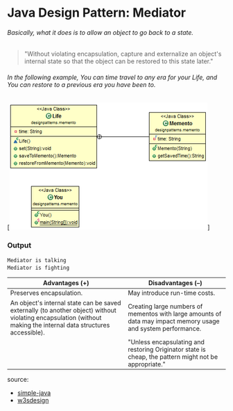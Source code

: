 # Java Design Pattern: Mediator

###### Basically, what it does is to allow an object to go back to a state.

> "Without violating encapsulation, capture and externalize an object's internal
state so that the object can be restored to this state later."

###### In the following example, You can time travel to any era for your Life, and You can restore to a previous era you have been to.

[![Mediator-pattern](../../../../resources/img/memento.png)]

### Output
```sh
Mediator is talking
Mediator is fighting
```

| Advantages (+) | Disadvantages (–) |
| ------ | ------ |
| Preserves encapsulation. | May introduce run-time costs. |
| An object's internal state can be saved externally (to another object) without violating encapsulation (without making the internal data structures accessible). | Creating large numbers of mementos with large amounts of data may impact memory usage and system performance. |
|  | "Unless encapsulating and restoring Originator state is cheap, the pattern might not be appropriate." |

source:
- [simple-java](https://www.programcreek.com/2013/02/java-design-pattern-memento/)
- [w3sdesign](http://www.w3sdesign.com/index0100.php)